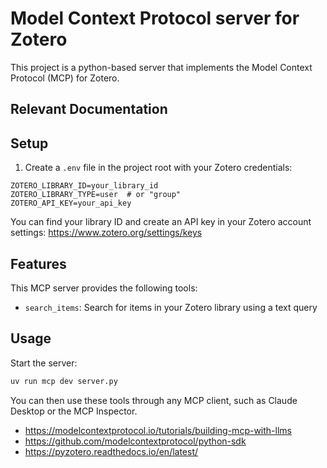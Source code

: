 # Model Context Protocol server for Zotero

This project is a python-based server that implements the Model Context Protocol
(MCP) for Zotero.

## Relevant Documentation
## Setup

1. Create a `.env` file in the project root with your Zotero credentials:

```
ZOTERO_LIBRARY_ID=your_library_id
ZOTERO_LIBRARY_TYPE=user  # or "group"
ZOTERO_API_KEY=your_api_key
```

You can find your library ID and create an API key in your Zotero account settings: https://www.zotero.org/settings/keys

## Features

This MCP server provides the following tools:

- `search_items`: Search for items in your Zotero library using a text query

## Usage

Start the server:

```bash
uv run mcp dev server.py
```

You can then use these tools through any MCP client, such as Claude Desktop or the MCP Inspector.

- https://modelcontextprotocol.io/tutorials/building-mcp-with-llms
- https://github.com/modelcontextprotocol/python-sdk
- https://pyzotero.readthedocs.io/en/latest/
